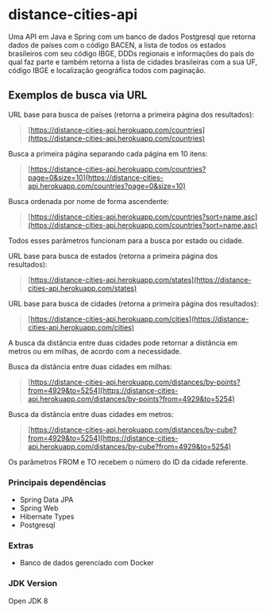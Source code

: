 # distance-cities-api
Uma API em Java e Spring com um banco de dados Postgresql que retorna dados de países com o código BACEN, a lista de todos os estados brasileiros com seu código IBGE, DDDs regionais e informações do país do qual faz parte e também retorna a lista de cidades brasileiras com a sua UF, código IBGE e localização geográfica todos com paginação.

## Exemplos de busca via URL

URL base para busca de países (retorna a primeira página dos resultados):
>[https://distance-cities-api.herokuapp.com/countries](https://distance-cities-api.herokuapp.com/countries)

Busca a primeira página separando cada página em 10 itens:
>[https://distance-cities-api.herokuapp.com/countries?page=0&size=10](https://distance-cities-api.herokuapp.com/countries?page=0&size=10)

Busca ordenada por nome de forma ascendente:
>[https://distance-cities-api.herokuapp.com/countries?sort=name,asc](https://distance-cities-api.herokuapp.com/countries?sort=name,asc)

Todos esses parâmetros funcionam para a busca por estado ou cidade.

URL base para busca de estados (retorna a primeira página dos resultados):
>[https://distance-cities-api.herokuapp.com/states](https://distance-cities-api.herokuapp.com/states)

URL base para busca de cidades (retorna a primeira página dos resultados):
>[https://distance-cities-api.herokuapp.com/cities](https://distance-cities-api.herokuapp.com/cities)

A busca da distância entre duas cidades pode retornar a distância em metros ou em milhas, de acordo com a necessidade.

Busca da distância entre duas cidades em milhas:
>[https://distance-cities-api.herokuapp.com/distances/by-points?from=4929&to=5254](https://distance-cities-api.herokuapp.com/distances/by-points?from=4929&to=5254)

Busca da distância entre duas cidades em metros:
>[https://distance-cities-api.herokuapp.com/distances/by-cube?from=4929&to=5254](https://distance-cities-api.herokuapp.com/distances/by-cube?from=4929&to=5254)

Os parâmetros FROM e TO recebem o número do ID da cidade referente.

### Principais dependências
- Spring Data JPA
- Spring Web
- Hibernate Types
- Postgresql

### Extras
- Banco de dados gerenciado com Docker

### JDK Version
Open JDK 8
